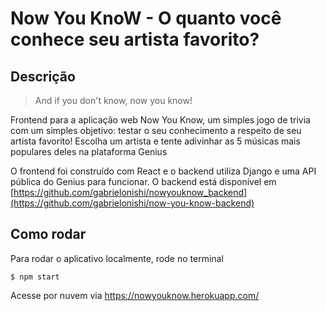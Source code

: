 # Now You KnoW - O quanto você conhece seu artista favorito?

## Descrição

> And if you don't know, now you know!

Frontend para a aplicação web Now You Know, um simples jogo de trivia com um simples objetivo: testar o seu conhecimento a respeito de seu artista favorito! Escolha um artista e tente adivinhar as 5 músicas mais populares deles na plataforma Genius

O frontend foi construído com React e o backend utiliza Django e uma API pública do Genius para funcionar. O backend está disponível em [https://github.com/gabrielonishi/nowyouknow_backend](https://github.com/gabrielonishi/now-you-know-backend)

## Como rodar

Para rodar o aplicativo localmente, rode no terminal

```
$ npm start
```

Acesse por nuvem via https://nowyouknow.herokuapp.com/

